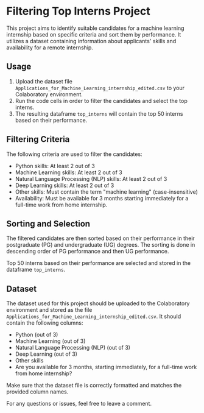 # Filtering Top Interns Project

This project aims to identify suitable candidates for a machine learning internship based on specific criteria and sort them by performance. It utilizes a dataset containing information about applicants' skills and availability for a remote internship.

## Usage

1. Upload the dataset file `Applications_for_Machine_Learning_internship_edited.csv` to your Colaboratory environment.
2. Run the code cells in order to filter the candidates and select the top interns.
3. The resulting dataframe `top_interns` will contain the top 50 interns based on their performance.

## Filtering Criteria

The following criteria are used to filter the candidates:

- Python skills: At least 2 out of 3
- Machine Learning skills: At least 2 out of 3
- Natural Language Processing (NLP) skills: At least 2 out of 3
- Deep Learning skills: At least 2 out of 3
- Other skills: Must contain the term "machine learning" (case-insensitive)
- Availability: Must be available for 3 months starting immediately for a full-time work from home internship.

## Sorting and Selection

The filtered candidates are then sorted based on their performance in their postgraduate (PG) and undergraduate (UG) degrees. The sorting is done in descending order of PG performance and then UG performance.

Top 50 interns based on their performance are selected and stored in the dataframe `top_interns`.

## Dataset

The dataset used for this project should be uploaded to the Colaboratory environment and stored as the file `Applications_for_Machine_Learning_internship_edited.csv`. It should contain the following columns:

- Python (out of 3)
- Machine Learning (out of 3)
- Natural Language Processing (NLP) (out of 3)
- Deep Learning (out of 3)
- Other skills
- Are you available for 3 months, starting immediately, for a full-time work from home internship?

Make sure that the dataset file is correctly formatted and matches the provided column names.

For any questions or issues, feel free to leave a comment.


